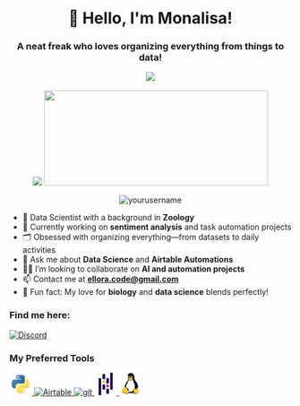 <h1 align="center"> 👋 Hello, I'm Monalisa! </h1>
<h3 align="center">A neat freak who loves organizing everything from things to data! </h3>

<p align='center'>
<img src="https://lanyard.kyrie25.me/api/your_discord_id?theme=dark&borderRadius=9px&bg=282a36&idleMessage=Probably organizing my datasets..." />
</p> 

<p align='center'>
  <a href="#"><img src="https://github-readme-stats.vercel.app/api?username=yourusername&show_icons=true&theme=dracula" width="410"></a>
  <img src="https://github-readme-stats.vercel.app/api/top-langs/?username=yourusername&layout=compact&theme=dracula&langs_count=8" width="400" height="170"/>
</p> 

<p align="center"> <img src="https://komarev.com/ghpvc/?username=yourusername&label=Profile%20views&color=0e75b6&style=flat" alt="yourusername" /> </p>

- 🔬 Data Scientist with a background in **Zoology** 
- 🧠 Currently working on **sentiment analysis** and task automation projects
- 🗂 Obsessed with organizing everything—from datasets to daily activities
- 💬 Ask me about **Data Science** and **Airtable Automations**
- 🧑‍💻 I’m looking to collaborate on **AI and automation projects**
- 📫 Contact me at **ellora.code@gmail.com**
- 🌱 Fun fact: My love for **biology** and **data science** blends perfectly!

<p align="left">
<h3 align="left">Find me here:</h3> 
<a href="https://discord.gg/wallflowerpot"><img src="https://img.shields.io/static/v1?logo=discord&label=&message=Discord&color=36393f&style=flat-square" alt="Discord"></a> 
</p>

<p align="left">
<h3 align="left">My Preferred Tools</h3>
<p align="left"> 
<a href="https://www.python.org" target="_blank"> <img src="https://raw.githubusercontent.com/devicons/devicon/master/icons/python/python-original.svg" alt="python" width="40" height="40"/> </a> 
<a href="https://airtable.com" target="_blank"> <img src="https://www.vectorlogo.zone/logos/airtable/airtable-icon.svg" alt="Airtable" width="40" height="40"/> </a> 
<a href="https://git-scm.com/" target="_blank"> <img src="https://www.vectorlogo.zone/logos/git-scm/git-scm-icon.svg" alt="git" width="40" height="40"/> </a>
<a href="https://pandas.pydata.org/" target="_blank"> <img src="https://raw.githubusercontent.com/devicons/devicon/master/icons/pandas/pandas-original.svg" alt="pandas" width="40" height="40"/> </a>
<a href="https://www.linux.org/" target="_blank"> <img src="https://raw.githubusercontent.com/devicons/devicon/master/icons/linux/linux-original.svg" alt="linux" width="40" height="40"/> </a>  
</p>

